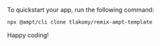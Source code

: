 To quickstart your app, run the following command: 

```bash
npx @ampt/cli clone tlakomy/remix-ampt-template
```

Happy coding!
